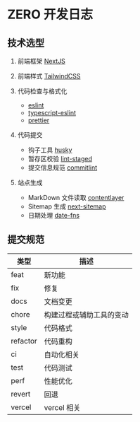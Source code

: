 # ZERO 开发日志

## 技术选型

1. 前端框架 [NextJS](https://nextjs.org/)
2. 前端样式 [TailwindCSS](https://tailwindcss.com/)
3. 代码检查与格式化

   - [eslint](https://eslint.org/)
   - [typescript-eslint](https://typescript-eslint.io/linting/typed-linting/)
   - [prettier](https://prettier.io/)

4. 代码提交

   - 钩子工具 [husky](https://typicode.github.io/husky/)
   - 暂存区校验 [lint-staged](https://github.com/okonet/lint-staged/)
   - 提交信息规范 [commitlint](https://commitlint.js.org/)

5. 站点生成
   - MarkDown 文件读取 [contentlayer](https://www.contentlayer.dev/)
   - Sitemap 生成 [next-sitemap](https://github.com/iamvishnusankar/next-sitemap/)
   - 日期处理 [date-fns](https://date-fns.org/)

## 提交规范

| 类型     | 描述                     |
| -------- | ------------------------ |
| feat     | 新功能                   |
| fix      | 修复                     |
| docs     | 文档变更                 |
| chore    | 构建过程或辅助工具的变动 |
| style    | 代码格式                 |
| refactor | 代码重构                 |
| ci       | 自动化相关               |
| test     | 代码测试                 |
| perf     | 性能优化                 |
| revert   | 回退                     |
| vercel   | vercel 相关              |
